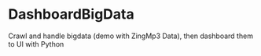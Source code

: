 # DashboardBigData
Crawl and handle bigdata (demo with ZingMp3 Data), then dashboard them to UI with Python
